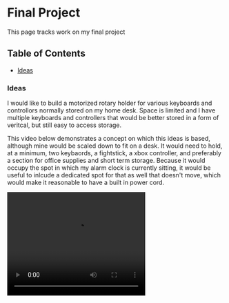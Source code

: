 # Final Project
This page tracks work on my final project

## Table of Contents
 - [Ideas](#ideas)


### Ideas
I would like to build a motorized rotary holder for various keyboards and controllors normally stored on my home desk.  Space is limited and I have multiple keyboards and controllers that would be better stored in a form of veritcal, but still easy to access storage.

This video <!--[here](diebold.mp4)--> below demonstrates a concept on which this ideas is based, although mine would be scaled down to fit on a desk.  It would need to hold, at a minimum, two keybaords, a fightstick, a xbox controller, and preferably a section for office supplies and short term storage. Because it would occupy the spot in which my alarm clock is currently sitting, it would be useful to inlcude a dedicated spot for that as well that doesn't move, which would make it reasonable to have a built in power cord.

<video width="320" height="240" controls>
  <source src="diebold.mp4" type="video/mp4">
</video>
